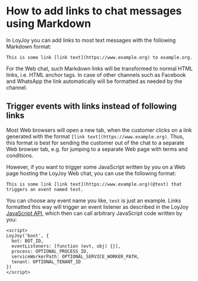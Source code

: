 # How to add links to chat messages using Markdown

In LoyJoy you can add links to most text messages with the following Markdown format:

```
This is some link [link text](https://www.example.org) to example.org.
```

For the Web chat, such Markdown links will be transformed to normal HTML links, i.e. HTML anchor tags. In case of other channels such as Facebook and WhatsApp the link automatically will be formatted as needed by the channel.


## Trigger events with links instead of following links

Most Web browsers will open a new tab, when the customer clicks on a link generated with the format `[link text](https://www.example.org)`. Thus, this format is best for sending the customer out of the chat to a separate Web browser tab, e.g. for jumping to a separate Web page with terms and conditions.

However, if you want to trigger some JavaScript written by you on a Web page hosting the LoyJoy Web chat, you can use the following format:

```
This is some link [link text](https://www.example.org)(@test) that triggers an event named test.
```

You can choose any event name you like, `test` is just an example. Links formatted this way will trigger an event listener as described in the LoyJoy [JavaScript API](documentation/JAVASCRIPT_API.md), which then can call arbitrary JavaScript code written by you:

```
<script>
LoyJoy('boot', {
  bot: BOT_ID,
  eventListeners: [function (evt, obj) {}],
  process: OPTIONAL_PROCESS_ID,
  serviceWorkerPath: OPTIONAL_SERVICE_WORKER_PATH,
  tenant: OPTIONAL_TENANT_ID
})
</script>
```
